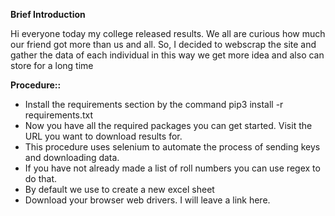 **Brief Introduction**

Hi everyone today my college released results. We all are curious how much our friend got more than us and all. 
So, I decided to webscrap the site and gather the data of each individual in this way we get more idea and also can 
store for a long time

**Procedure::**
- Install the requirements section by the command
    pip3 install -r requirements.txt
- Now you have all the required packages you can get started. Visit the URL you want to download results for. 
- This procedure uses selenium to automate the process of sending keys and downloading data.
- If you have not already made a list of roll numbers you can use regex to do that. 
- By default we use to create a new excel sheet
- Download your browser web drivers. I will leave a link here.